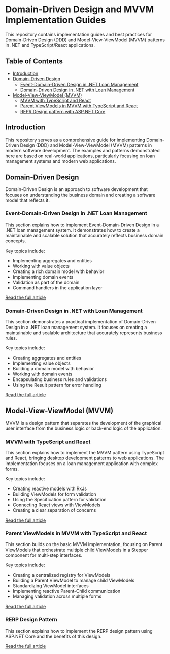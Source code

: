# Domain-Driven Design and MVVM Implementation Guides

This repository contains implementation guides and best practices for Domain-Driven Design (DDD) and Model-View-ViewModel (MVVM) patterns in .NET and TypeScript/React applications.

## Table of Contents

- [Introduction](#introduction)
- [Domain-Driven Design](#domain-driven-design)
  - [Event-Domain-Driven Design in .NET Loan Management](#event-domain-driven-design-in-net-loan-management)
  - [Domain-Driven Design in .NET with Loan Management](#domain-driven-design-in-net-with-loan-management)
- [Model-View-ViewModel (MVVM)](#model-view-viewmodel-mvvm)
  - [MVVM with TypeScript and React](#mvvm-with-typescript-and-react)
  - [Parent ViewModels in MVVM with TypeScript and React](#parent-viewmodels-in-mvvm-with-typescript-and-react)
  - [REPR Design pattern with ASP.NET Core](#repr-design-pattern)

## Introduction

This repository serves as a comprehensive guide for implementing Domain-Driven Design (DDD) and Model-View-ViewModel (MVVM) patterns in modern software development. The examples and patterns demonstrated here are based on real-world applications, particularly focusing on loan management systems and modern web applications.

## Domain-Driven Design

Domain-Driven Design is an approach to software development that focuses on understanding the business domain and creating a software model that reflects it.

### Event-Domain-Driven Design in .NET Loan Management

This section explains how to implement Event-Domain-Driven Design in a .NET loan management system. It demonstrates how to create a maintainable and scalable solution that accurately reflects business domain concepts.

Key topics include:
- Implementing aggregates and entities
- Working with value objects
- Creating a rich domain model with behavior
- Implementing domain events
- Validation as part of the domain
- Command handlers in the application layer

[Read the full article](https://override.dev/implementing-event-domain-driven-design-in-a-net-loan-management-system)

### Domain-Driven Design in .NET with Loan Management

This section demonstrates a practical implementation of Domain-Driven Design in a .NET loan management system. It focuses on creating a maintainable and scalable architecture that accurately represents business rules.

Key topics include:
- Creating aggregates and entities
- Implementing value objects
- Building a domain model with behavior
- Working with domain events
- Encapsulating business rules and validations
- Using the Result pattern for error handling

[Read the full article](https://override.dev/implementing-domain-driven-design-in-net-with-loan-management)

## Model-View-ViewModel (MVVM)

MVVM is a design pattern that separates the development of the graphical user interface from the business logic or back-end logic of the application.

### MVVM with TypeScript and React

This section explains how to implement the MVVM pattern using TypeScript and React, bringing desktop development patterns to web applications. The implementation focuses on a loan management application with complex forms.

Key topics include:
- Creating reactive models with RxJs
- Building ViewModels for form validation
- Using the Specification pattern for validation
- Connecting React views with ViewModels
- Creating a clear separation of concerns

[Read the full article](https://override.dev/mvvm-with-typescript-and-react-for-net-developers)

### Parent ViewModels in MVVM with TypeScript and React

This section builds on the basic MVVM implementation, focusing on Parent ViewModels that orchestrate multiple child ViewModels in a Stepper component for multi-step interfaces.

Key topics include:
- Creating a centralized registry for ViewModels
- Building a Parent ViewModel to manage child ViewModels
- Standardizing ViewModel interfaces
- Implementing reactive Parent-Child communication
- Managing validation across multiple forms

[Read the full article](https://override.dev/mastering-mvvm-with-typescript-and-react-part-2-parent-viewmodels)


### RERP Design Pattern

This section explains how to implement the RERP design pattern using ASP.NET Core and the benefits of this design.

[Read the full article](https://override.dev/repr-pattern-in-net-for-clean-api-architecture)

